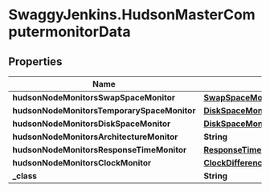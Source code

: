 # SwaggyJenkins.HudsonMasterComputermonitorData

## Properties

Name | Type | Description | Notes
------------ | ------------- | ------------- | -------------
**hudsonNodeMonitorsSwapSpaceMonitor** | [**SwapSpaceMonitorMemoryUsage2**](SwapSpaceMonitorMemoryUsage2.md) |  | [optional] 
**hudsonNodeMonitorsTemporarySpaceMonitor** | [**DiskSpaceMonitorDescriptorDiskSpace**](DiskSpaceMonitorDescriptorDiskSpace.md) |  | [optional] 
**hudsonNodeMonitorsDiskSpaceMonitor** | [**DiskSpaceMonitorDescriptorDiskSpace**](DiskSpaceMonitorDescriptorDiskSpace.md) |  | [optional] 
**hudsonNodeMonitorsArchitectureMonitor** | **String** |  | [optional] 
**hudsonNodeMonitorsResponseTimeMonitor** | [**ResponseTimeMonitorData**](ResponseTimeMonitorData.md) |  | [optional] 
**hudsonNodeMonitorsClockMonitor** | [**ClockDifference**](ClockDifference.md) |  | [optional] 
**_class** | **String** |  | [optional] 


